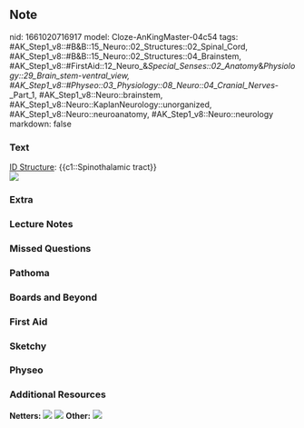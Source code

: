 ## Note
nid: 1661020716917
model: Cloze-AnKingMaster-04c54
tags: #AK_Step1_v8::#B&B::15_Neuro::02_Structures::02_Spinal_Cord, #AK_Step1_v8::#B&B::15_Neuro::02_Structures::04_Brainstem, #AK_Step1_v8::#FirstAid::12_Neuro_&_Special_Senses::02_Anatomy_&_Physiology::29_Brain_stem_-_ventral_view, #AK_Step1_v8::#Physeo::03_Physiology::08_Neuro::04_Cranial_Nerves_-_Part_1, #AK_Step1_v8::Neuro::brainstem, #AK_Step1_v8::Neuro::KaplanNeurology::unorganized, #AK_Step1_v8::Neuro::neuroanatomy, #AK_Step1_v8::Neuro::neurology
markdown: false

### Text
<div>
  <div>
    <u>ID Structure</u>: {{c1::Spinothalamic tract}}
  </div>
  <div><img src="paste-24369644438043.jpg"></div>
</div>

### Extra


### Lecture Notes


### Missed Questions


### Pathoma


### Boards and Beyond


### First Aid


### Sketchy


### Physeo


### Additional Resources
<b>Netters:</b> <img src="tmpQOHylB.png"> <img src="tmp2LlkJH.png">
<b>Other:</b> <img src="tmpa99XrX.png">
